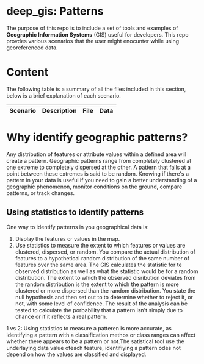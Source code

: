 # deep_gis: Patterns

The purpose of this repo is to include a set of tools and examples of **Geographic Information Systems** (GIS) useful for developers. This repo provdes various scenarios that the user might enocunter while using georeferenced data.


# Content

The following table is a summary of all the files included in this section, below is a brief explanation of each scenario.

| Scenario | Description | File | Data|
|----------|-------------|------|-----|


# Why identify geographic patterns?

Any distribution of features or attribute values within a defined area will create a pattern. Geographic patterns range from completely clustered at one extreme to completely dispersed at the other. A pattern that falls at a point between these extremes is said to be random. Knowing if there's a pattern in your data is useful if you need to gain a better understanding of a geographic phenomenon, monitor conditions on the ground, compare patterns, or track changes. 

## Using statistics to identify patterns
One way to identify patterns in you geographical data is:
1. Display the features or values in the map. 
2. Use statistics to measure the extent to which features or values are clustered, dispersed, or random. You compare the actual distribution of features to a hypothetical random distribution of the same number of features over the same area. The GIS calculates the statistic for te observed distribution as well as what the statistic would be for a random distribution. The extent to which the observed disribution deviates from the random distribution is the extent to which the pattern is more clustered or more dispersed than the random distribution. You state the null hypothesis and then set out to to determine whether to reject it, or not, with some level of confidence. The result of the analysis can be tested to calculate the porbability that a pattern isn't simply due to chance or if it reflects a real pattern. 

1 vs 2: Using statistics to measure a patteren is more accurate, as identifying a pattern with a classification methos or class ranges can affect whether there appears to be a pattern or not.The satistical tool use the underlaying data value ofeach feature, identifiying a pattern odes not depend on how the values are classified and displayed.
